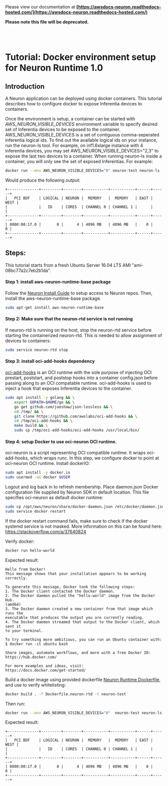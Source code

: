 </br>
</br>

Please view our documentation at **[https://awsdocs-neuron.readthedocs-hosted.com/](https://awsdocs-neuron.readthedocs-hosted.com/)** 

**Please note this file will be deprecated.**

</br>
</br>



# Tutorial: Docker environment setup for Neuron Runtime 1.0

## Introduction

A Neuron application can be deployed using docker containers. This tutorial 
describes how to configure docker to expose Inferentia devices to containers.  

Once the environment is setup, a container can be started with 
*AWS_NEURON_VISIBLE_DEVICES* environment variable to specify desired set 
of Inferentia devices to be exposed to the container. AWS_NEURON_VISIBLE_DEVICES 
is a set of contiguous comma-seperated inferentia logical ids. To find out the 
available logical ids on your instance, run the neuron-ls tool.
For example, on inf1.6xlarge instance with 4 inferentia devices, you may 
set AWS_NEURON_VISIBLE_DEVICES="2,3" to expose the last two devices to a 
container.
When running neuron-ls inside a container, you will only see the set of exposed Inferentias.
For example:
```bash
docker run --env AWS_NEURON_VISIBLE_DEVICES="0" neuron-test neuron-ls
```
Would produce the following output:
```
+--------------+---------+--------+-----------+-----------+------+------+
|   PCI BDF    | LOGICAL | NEURON |  MEMORY   |  MEMORY   | EAST | WEST |
|              |   ID    | CORES  | CHANNEL 0 | CHANNEL 1 |      |      |
+--------------+---------+--------+-----------+-----------+------+------+
| 0000:00:1f.0 |       0 |      4 | 4096 MB   | 4096 MB   |    0 |    0 |
+--------------+---------+--------+-----------+-----------+------+------+
```

##  Steps:

This tutorial starts from a fresh Ubuntu Server 16.04 LTS AMI "ami-08bc77a2c7eb2b1da".

#### Step 1: install aws-neuron-runtime-base  package
Follow the [Neuron Install Guide](../neuron-install-guide.md) to setup access to Neuron repos.
Then, install the aws-neuron-runtime-base package. 
```bash
sudo apt-get install aws-neuron-runtime-base
```

#### Step 2: Make sure that the neuron-rtd service is not running
If neuron-rtd is running on the host, stop the neuron-rtd service before starting the containerized neuron-rtd. This is needed to allow assignment of devices to containers:

```bash
sudo service neuron-rtd stop
```

#### Step 3: install oci-add-hooks dependency 

[oci-add-hooks](https://github.com/awslabs/oci-add-hooks) is an OCI runtime with the sole purpose of injecting OCI prestart, poststart, and poststop hooks into a container config.json before passing along to an OCI compatable runtime.
oci-add-hooks is used to inject a hook that exposes Inferentia devices to the container.
```bash
sudo apt install -y golang && \
    export GOPATH=$HOME/go && \
    go get github.com/joeshaw/json-lossless && \
    cd /tmp/ && \
    git clone https://github.com/awslabs/oci-add-hooks && \
    cd /tmp/oci-add-hooks && \
    make build && \
    sudo cp /tmp/oci-add-hooks/oci-add-hooks /usr/local/bin/
```


#### Step 4: setup Docker to use oci-neuron OCI runtime.
oci-neuron is a script representing OCI compatible runtime. It wraps oci-add-hooks, which wraps runc. In this step, we configure docker to point at oci-neuron OCI runtime.
Install dockerIO:

```bash
sudo apt install -y docker.io
sudo usermod -aG docker $USER
```

Logout and log back in to refresh membership. 
Place daemon.json Docker configuration file supplied by Neuron SDK in default location. This file specifies oci-neuron as default docker runtime:

```bash
sudo cp /opt/aws/neuron/share/docker-daemon.json /etc/docker/daemon.json
sudo service docker restart
```

If the docker restart command fails, make sure to check if the docker systemd service is not masked. More information on this can be found here: https://stackoverflow.com/a/37640824

Verify docker:

```bash
docker run hello-world
```

Expected result:
```
Hello from Docker!
This message shows that your installation appears to be working correctly.

To generate this message, Docker took the following steps:
1. The Docker client contacted the Docker daemon.
2. The Docker daemon pulled the "hello-world" image from the Docker Hub.
(amd64)
3. The Docker daemon created a new container from that image which runs the
executable that produces the output you are currently reading.
4. The Docker daemon streamed that output to the Docker client, which sent it
to your terminal.

To try something more ambitious, you can run an Ubuntu container with:
$ docker run -it ubuntu bash

Share images, automate workflows, and more with a free Docker ID:
https://hub.docker.com/

For more examples and ideas, visit:
https://docs.docker.com/get-started/
```


Build a docker image using provided dockerfile [Neuron Runtime Dockerfile](./docker-example/Dockerfile.neuron-rtd), and use to verify whitelisting:
```bash
docker build . -f Dockerfile.neuron-rtd -t neuron-test
```

Then run:
```bash
docker run --env AWS_NEURON_VISIBLE_DEVICES="0"  neuron-test neuron-ls
```
Expected result:
```
+--------------+---------+--------+-----------+-----------+------+------+
|   PCI BDF    | LOGICAL | NEURON |  MEMORY   |  MEMORY   | EAST | WEST |
|              |   ID    | CORES  | CHANNEL 0 | CHANNEL 1 |      |      |
+--------------+---------+--------+-----------+-----------+------+------+
| 0000:00:1f.0 |       0 |      4 | 4096 MB   | 4096 MB   |    0 |    0 |
+--------------+---------+--------+-----------+-----------+------+------+

```
